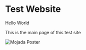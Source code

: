 # Test Website
Hello World

This is the main page of this test site

![Mojada Poster](https://www.pcs.org/assets/Mojada_Banner_750.jpg)
